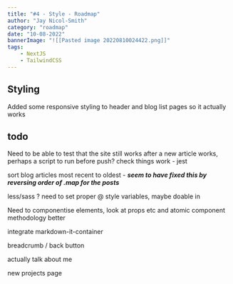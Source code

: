 ```yaml
---
title: "#4 - Style - Roadmap"
author: "Jay Nicol-Smith"
category: "roadmap"
date: "10-08-2022"
bannerImage: "![[Pasted image 20220810024422.png]]"
tags:
    - NextJS
    - TailwindCSS
---
```


## Styling
Added some responsive styling to header and blog list pages so it actually works

## todo
Need to be able to test that the site still works after a new article works, perhaps a 
script to run before push? check things work - jest 

sort blog articles most recent to oldest - ***seem to have fixed this by reversing order of .map for the posts***

less/sass ? need to set proper @ style variables, maybe doable in 

Need to componentise elements, look at props etc and atomic component methodology better

integrate markdown-it-container

breadcrumb / back button

actually talk about me

new projects page